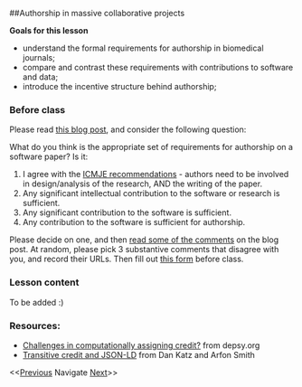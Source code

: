 ##Authorship in massive collaborative projects

**Goals for this lesson**

* understand the formal requirements for authorship in biomedical journals;
* compare and contrast these requirements with contributions to software and data;
* introduce the incentive structure behind authorship;

### Before class

Please read [this blog post](http://ivory.idyll.org/blog/2015-authorship-on-software-papers.html), and consider the following question:

What do you think is the appropriate set of requirements for authorship on a software paper? Is it:

1. I agree with the [ICMJE recommendations](http://www.icmje.org/recommendations/browse/roles-and-responsibilities/defining-the-role-of-authors-and-contributors.html) - authors need to be involved in design/analysis of the research, AND the writing of the paper.
2. Any significant intellectual contribution to the software or research is sufficient.
3. Any significant contribution to the software is sufficient.
4. Any contribution to the software is sufficient for authorship.

Please decide on one, and then [read some of the comments](http://ivory.idyll.org/blog/2015-authorship-on-software-papers.html#comment-2420769424) on the blog post. At random, please pick 3 substantive comments that disagree with you, and record their URLs. Then fill out [this form](https://docs.google.com/forms/d/1gUGaJu_1RA5HNXB_XM8joGjBSJUk61bLUxyAPgm0dhY) before class.

### Lesson content

To be added :)

### Resources:

* [Challenges in computationally assigning credit?](https://github.com/Impactstory/depsy/issues/26) from depsy.org
* [Transitive credit and JSON-LD](http://openresearchsoftware.metajnl.com/articles/10.5334/jors.by/) from Dan Katz and Arfon Smith

<<[Previous](https://github.com/cbahlai/OSRR_course/blob/master/12_software_in_R_functions.md)  Navigate [Next](https://github.com/cbahlai/OSRR_course/blob/master/14_software_in_R_loops.md)>>

